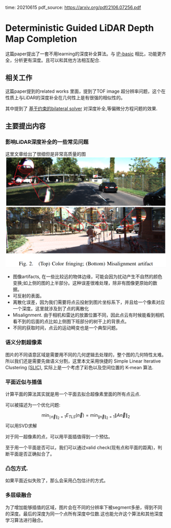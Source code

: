 time: 20210615
pdf_source: https://arxiv.org/pdf/2106.07256.pdf

# Deterministic Guided LiDAR Depth Map Completion

这篇paper提出了一套不用learning的深度补全算法。与 [IP-basic](https://github.com/kujason/ip_basic) 相比，功能更齐全，分析更有深度。且可以和其他方法相互配合.

## 相关工作

这篇paper提到的related works 里面，提到了TOF image 超分辨率问题，这个在性质上与LiDAR的深度补全在几何性上是有很强的相似性的。

其中提到了 [基于约束的bilateral solver](https://arxiv.org/pdf/1511.03296.pdf) 对深度补全,等偏微分方程问题的效果.

## 主要提出内容

### 影响LiDAR深度补全的一些常见问题

这里文章给出了很细但是非常高质量的图
![image](res/depth_artifacts.png)

- 图像artifacts, 在一些比较远的物体边缘，可能会因为扰动产生不自然的颜色变换;如上侧的图的上半部分。这种误差很难处理，除非有图像更原始的数据。
- 可反射的表面。
- 离散化误差，因为我们需要将点云投射到图片坐标系下，并且给一个像素对应一个深度。这里就涉及到了点的离散化
- Misalignment. 由于相机和雷达的放置位置不同，因此点云有时候能看到相机看不到的后面的点比如上侧图下班部分的树干上的背景点。
- 不同的获取时间，点云的运动畸变也是一个典型问题。

### 语义分割超像素

图片的不同语意区域是需要用不同的几何逻辑去处理的，整个图的几何特性太难。所以我们还是需要先做语义分割，这里本文采用快捷的 Simple Linear Iterative Clustering [(SLIC)](https://blog.csdn.net/matrix_space/article/details/78618917), 实际上是一个考虑了彩色以及空间位置的 K-mean 算法.

### 平面近似与插值

计算平面的算法其实就是用一个平面去拟合超像素里面的所有点云点.

可以被描述为一个优化问题:

$$
\min _{\mid \vec{n} \|_{2}=1} E_{T L S}(\vec{n})=\min _{\|\vec{n}\|_{2}=1}\|A \vec{n}\|_{2}
$$
可以用SVD求解

对于同一超像素的点，可以用平面插值得到一个预估。

至于用一个平面是否可以，我们可以通过valid check(现有点和平面的距离)，判断平面是否正确拟合了。

### 凸包方式.

如果平面近似失败了，那么会采用凸包估计的方式。

### 多层级融合

为了增加能够插值的区域，图片会在不同的分辨率下被segment多册，得到不同的深度。最后的深度为同一个点所有深度中位数.这也能允许这个算法和其他深度学习算法进行融合。